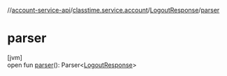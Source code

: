 //[account-service-api](../../../index.md)/[classtime.service.account](../index.md)/[LogoutResponse](index.md)/[parser](parser.md)

# parser

[jvm]\
open fun [parser](parser.md)(): Parser&lt;[LogoutResponse](index.md)&gt;

